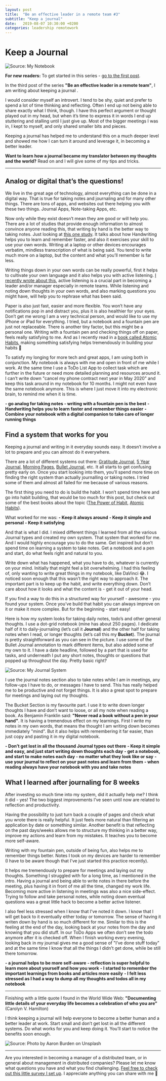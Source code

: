 ```yaml
---
layout: post
title:  "Be an effective leader in a remote team #3"
subtitle: "Keep a journal"
date:   2019-08-07 10:30:00 +0200
categories: leadership remotework
---
```

# Keep a Journal

![Source: My Notebook](/assets/journal-book.jpeg)

**For new readers:** To get started in this series - [go to the first post](https://marcuswermuth.com/remote-leader-working-routine/ "Go to the first post").

In the third post of the series **"Be an effective leader in a remote team"**, I am writing about keeping a journal . 

I would consider myself an introvert. I tend to be shy, quiet and prefer to spend a lot of time thinking and reflecting. Often I end up not being able to share exactly what I think, though. I have this perfect argument or thought played out in my head, but when it’s time to express it in words I end up stuttering and stalling until I just give up. Most of the bigger meetings I was in, I kept to myself, and only shared smaller bits and pieces. 

Keeping a journal has helped me to understand this on a much deeper level and showed me how I can turn it around and leverage it, in becoming a better leader. 

**Want to learn how a journal became my translator between my thoughts and the world?** Read on and I will give some of my tips and tricks.

----

## Analog or digital that’s the questions!
We live in the great age of technology, almost everything can be done in a digital way. That is true for taking notes and journaling and for many other things. There are tons of apps, and websites out there helping you with these two things. Journal Apps, Note-taking Apps, etc.

Now only while they exist doesn’t mean they are good or will help you. There are a lot of studies that provide enough information to almost convince anyone reading this, that writing by hand is the better way to taking notes. Just looking at [this one study](http://pss.sagepub.com/content/25/6/1159). It talks about how Handwriting helps you to learn and remember faster, and also it exercises your skill to use your own words. Writing at a laptop or other devices encourages verbatim, mindless transcription of what is being said. You tend to write much more on a laptop, but the content and what you’ll remember is far less. 

Writing things down in your own words can be really powerful, first it helps to cultivate your own language and it also helps you with active listening. [I recently wrote about this](https://marcuswermuth.com/listen-then-listen-more/), active listening is a crucial part in becoming a leader and/or manager especially in remote teams. While listening and noting down thoughts in your own words, and also marking questions you might have, will help you to rephrase what has been said.

Paper is also just fast, easier and more flexible. You won’t have any notifications pop in and distract you, plus it is also healthier for your eyes. Don’t get me wrong I am a very technical person, and would like to use my iPhone or iPad for everything. I tried, but a notebook and a fountain pen are just not replaceable. There is another tiny factor, but this might be a personal one. Writing with a fountain pen and checking things off on paper, feels really satisfying to me. And as I recently read in a [book called Atomic Habits](https://jamesclear.com/atomic-habits), making something satisfying helps tremendously in building your habits 🙌

To satisfy my longing for more tech and great apps, I am using both in conjunction. My notebook is always with me and open in front of me while I work. At the same time I use a ToDo List App to collect task which are further in the future or need more detailed planning and resources around it. I can’t write down "cancel my phone contract next year in May 2020" and keep this task around in my notebook for 10 months. I might not even have the same notebook anymore. This is where I just move it into my electronic brain, to remind me when it is time.

**- go analog for taking notes - writing with a fountain pen is the best**
**- Handwriting helps you to learn faster and remember things easier**
**- Combine your notebook with a digital companion to take care of longer running things**

## Find a system that works for you
Keeping a journal and writing in it everyday sounds easy. It doesn’t involve a lot to prepare and you can almost do it everywhere. 

There are a lot of different systems out there: [Gratitude Journal](https://greatergood.berkeley.edu/article/item/tips_for_keeping_a_gratitude_journal),  [5 Year Journal](https://5yearjournal.com/index.html), [Morning Pages](https://juliacameronlive.com/basic-tools/morning-pages/), [Bullet Journal](https://bulletjournal.com), etc. It all starts to get confusing pretty early on. Once you start looking into them, you’ll spend more time on finding the right system than actually journalling or taking notes. I tried some of them and almost all failed for me because of various reasons. 

The first thing you need to do is build the habit. I won’t spend time here and go into habit building, that would be too much for this post, but check out some of the best books about the topic ([The Power of Habit](https://charlesduhigg.com/the-power-of-habit/), [Atomic Habits](https://jamesclear.com/atomic-habits)). 

What worked for me was:
**- Keep it always around**
**- Keep it simple and personal**
**- Keep it satisfying**

And that is what I did. I mixed different things I learned from all the various Journal types and created my own system. That system that worked for me. And I would highly encourage you to do the same. Get inspired but don’t spend time on learning a system to take notes. Get a notebook and a pen and start, do what feels right and natural to you.

Write down what has happened, what you have to do, whatever is currently on your mind. Initially that might feel a bit overwhelming. I had this feeling of, only wanting to write great things in my notebook, like DaVinci 😂. I noticed soon enough that this wasn’t the right way to approach it. The important part is to keep up the habit, and write everything down. Don’t care about how it looks and what the content is - get it out of your head.

If you find a way to do this in a structured way for yourself - awesome - you found your system. Once you’ve build that habit you can always improve on it or make it more complex. But for the beginning - start easy!

Here is how my system looks for taking daily notes, todo’s and other general thoughts. I use a dot-grid notebook (mine has about 250 pages). I dedicate half of it to daily-journaling (let’s call it **Journal**) and the other half for taking notes when I read, or longer thoughts (let’s call this my **Bucket**). The journal is pretty straightforward as you can see in the picture. I use some of the Bullet Journal annotation to mark different items, but also added some of my own to it. I have a date headline, followed by a part that is used for tasks, and underneath I put any short notes, thoughts or questions that popped up throughout the day. Pretty basic right? 

![Source: My Journal System](/assets/journal-system.jpeg)

I use the journal notes section also to take notes while I am in meetings, any follow-ups I have to do, or messages I have to send. This has really helped me to be productive and not forget things. It is also a great spot to prepare for meetings and laying out my thoughts. 

The Bucket Section is my favourite part. I use it to write down longer thoughts I have and don’t want to loose, or all my note when reading a book. As Benjamin Franklin said: **"Never read a book without a pen in your hand"**. It is having a tremendous effect on my learnings. First I write my notes in my own words, that means the thought I am writing down becomes immediately "mind". But it also helps with remembering it far easier, than just copy and pasting it in my digital notebook. 

**- Don’t get lost in all the thousand Journal types out there**
**- Keep it simple and easy, and just start writing down thoughts each day**
**- get a notebook, and start to make notes each day - no matter what they look like or say**
**- use your journal to reflect on your past notes and learn from them**
**- when reading always have your notebook with you and take notes**

## What I learned after journaling for 8 weeks
After investing so much time into my system, did it actually help me? I think it did - yes! The two biggest improvements I’ve seen until now are related to reflection and productivity. 

Having the possibility to just turn back a couple of pages and check what you wrote there is really helpful. It just feels more natural than filtering an application by date or something similar. Another benefit is that reflecting on the past days/weeks allows me to structure my thinking in a better way, improve my actions and learn from my mistakes. It teaches you to become more self-aware.

Writing with my fountain pen, outside of being fun, also helps me to remember things better. Notes I took on my devices are harder to remember (I have to be aware though that I’ve just started this practice recently).

It helps me tremendously to prepare for meetings and laying out my thoughts. Something I struggled with for a long time, as I mentioned in the intro. Having a journal and being able to write notes in there before the meeting, plus having it in front of me all the time, changed my work life. Becoming more active in listening in meetings was also a nice side-effect. Trying to follow and take personal notes, while noting down eventual questions was a great little hack to become a better active listener. 

I also feel less stressed when I know that I’ve noted it down. I know that I will get back to it eventually either today or tomorrow. The sense of having it writen down by hand is so much different for me. Similar to this is the feeling at the end of the day, looking back at your notes from the day and knowing that you did stuff. In our ToDo Apps we often don’t see the todo anymore after it is checked off. When I finish working every evening, looking back in my journal gives me a good sense of "I’ve done stuff today" and at the same time I know that all the things I didn’t get done, while be still there tomorrow. 

**- a journal helps to be more self-aware**
**- reflection is super helpful to learn more about yourself and how you work**
**- I started to remember the important learnings from books and articles more easily**
**- I felt less stressed as I had a way to dump all my thoughts and todos all in my notebook**

---- 
Finishing with a little quote I found in the World Wide Web: **"Documenting little details of your everyday life becomes a celebration of who you are"** (Carolyn V. Hamilton)

I think keeping a journal will help everyone to become a better human and a better leader at work. Start small and don’t get lost in all the different systems. Do what works for you and keep doing it. You’ll start to notice the benefits soon enough.

![Source: Photo by Aaron Burden on Unsplash](/assets/notes-pen.jpeg)

---- 
Are you interested in becoming a manager of a distributed team, or in general about management in distributed companies? Please let me know what questions you have and what you find challenging. [Feel free to check out this little survey I set up](https://airtable.com/shrLpPjz637ij4xVk "Survey"). I appreciate anything you can share with me 🙌